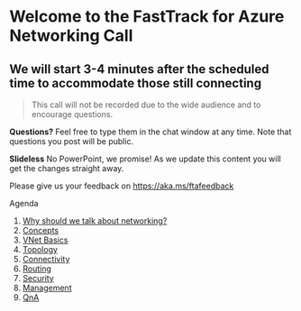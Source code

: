 # Welcome to the FastTrack for Azure Networking Call
## We will start 3-4 minutes after the scheduled time to accommodate those still connecting

> This call will not be recorded due to the wide audience and to encourage questions.

**Questions?** Feel free to type them in the chat window at any time. Note that questions you post will be public. 

**Slideless** No PowerPoint, we promise! As we update this content you will get the changes straight away.

Please give us your feedback on https://aka.ms/ftafeedback

Agenda
1. [Why should we talk about networking?](./why.md)
1. [Concepts](./concepts.md)
1. [VNet Basics](./basics.md)
1. [Topology](./topology.md)
1. [Connectivity](./connectivity.md)
1. [Routing](./routing.md)
1. [Security](./security.md)
1. [Management](./mgmt.md)
1. [QnA](./faq.md)

